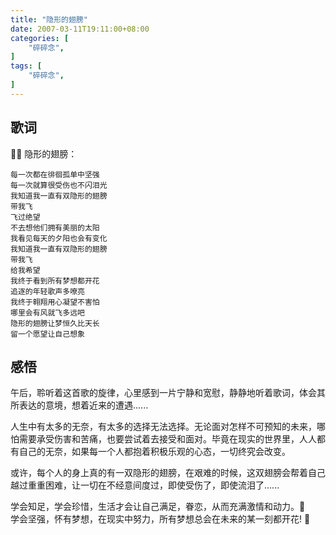 ```yaml
---
title: "隐形的翅膀"
date: 2007-03-11T19:11:00+08:00
categories: [
    "碎碎念",
]
tags: [
    "碎碎念",
]
---
```


## 歌词

:woman_singer: 隐形的翅膀：
```text
每一次都在徘徊孤单中坚强
每一次就算很受伤也不闪泪光
我知道我一直有双隐形的翅膀
带我飞
飞过绝望
不去想他们拥有美丽的太阳
我看见每天的夕阳也会有变化
我知道我一直有双隐形的翅膀
带我飞
给我希望
我终于看到所有梦想都开花
追逐的年轻歌声多嘹亮
我终于翱翔用心凝望不害怕
哪里会有风就飞多远吧
隐形的翅膀让梦恒久比天长
留一个愿望让自己想象
```

## 感悟

午后，聆听着这首歌的旋律，心里感到一片宁静和宽慰，静静地听着歌词，体会其所表达的意境，想着近来的遭遇......

<!--more-->

人生中有太多的无奈，有太多的选择无法选择。无论面对怎样不可预知的未来，哪怕需要承受伤害和苦痛，也要尝试着去接受和面对。毕竟在现实的世界里，人人都有自己的无奈，如果每一个人都抱着积极乐观的心态，一切终究会改变。

或许，每个人的身上真的有一双隐形的翅膀，在艰难的时候，这双翅膀会帮着自己越过重重困难，让一切在不经意间度过，即使受伤了，即使流泪了......

学会知足，学会珍惜，生活才会让自己满足，眷恋，从而充满激情和动力。:muscle:  
学会坚强，怀有梦想，在现实中努力，所有梦想总会在未来的某一刻都开花! :blossom:
